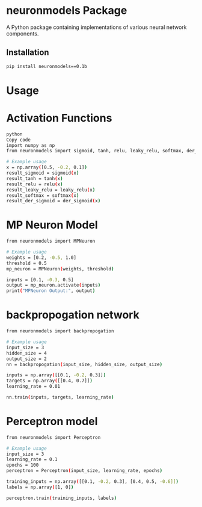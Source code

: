 # neuronmodels Package

A Python package containing implementations of various neural network components.

## Installation

```bash
pip install neuronmodels==0.1b


```
# Usage
# Activation Functions
```bash
python
Copy code
import numpy as np
from neuronmodels import sigmoid, tanh, relu, leaky_relu, softmax, der_sigmoid

# Example usage
x = np.array([0.5, -0.2, 0.1])
result_sigmoid = sigmoid(x)
result_tanh = tanh(x)
result_relu = relu(x)
result_leaky_relu = leaky_relu(x)
result_softmax = softmax(x)
result_der_sigmoid = der_sigmoid(x)
```


# MP Neuron Model
```bash
from neuronmodels import MPNeuron

# Example usage
weights = [0.2, -0.5, 1.0]
threshold = 0.5
mp_neuron = MPNeuron(weights, threshold)

inputs = [0.1, -0.3, 0.5]
output = mp_neuron.activate(inputs)
print("MPNeuron Output:", output)
```
# backpropogation network

```bash
from neuronmodels import backpropogation

# Example usage
input_size = 3
hidden_size = 4
output_size = 2
nn = backpropogation(input_size, hidden_size, output_size)

inputs = np.array([[0.1, -0.2, 0.3]])
targets = np.array([[0.4, 0.7]])
learning_rate = 0.01

nn.train(inputs, targets, learning_rate)

```
# Perceptron model
```bash
from neuronmodels import Perceptron

# Example usage
input_size = 3
learning_rate = 0.1
epochs = 100
perceptron = Perceptron(input_size, learning_rate, epochs)

training_inputs = np.array([[0.1, -0.2, 0.3], [0.4, 0.5, -0.6]])
labels = np.array([1, 0])

perceptron.train(training_inputs, labels)
```
